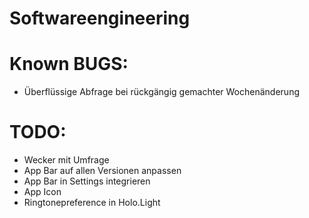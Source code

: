 Softwareengineering
===================

Known BUGS:
===========
- Überflüssige Abfrage bei rückgängig gemachter Wochenänderung

TODO:
===========
- Wecker mit Umfrage
- App Bar auf allen Versionen anpassen
- App Bar in Settings integrieren
- App Icon
- Ringtonepreference in Holo.Light